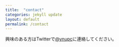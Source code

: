 ```yaml
---
title:  "contact"
categories: jekyll update
layout: default
permalink: /contact
---
```

興味のある方はTwitterで[@ynupc](https://twitter.com/ynupc)に連絡してください。